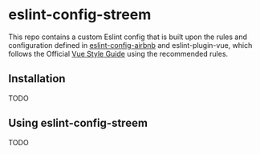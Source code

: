 # eslint-config-streem

This repo contains a custom Eslint config that is built upon the rules and configuration defined in [eslint-config-airbnb](https://github.com/airbnb/javascript) and eslint-plugin-vue, which follows the Official [Vue Style Guide](https://vuejs.org/v2/style-guide/) using the recommended rules.

## Installation
TODO

## Using eslint-config-streem
TODO


